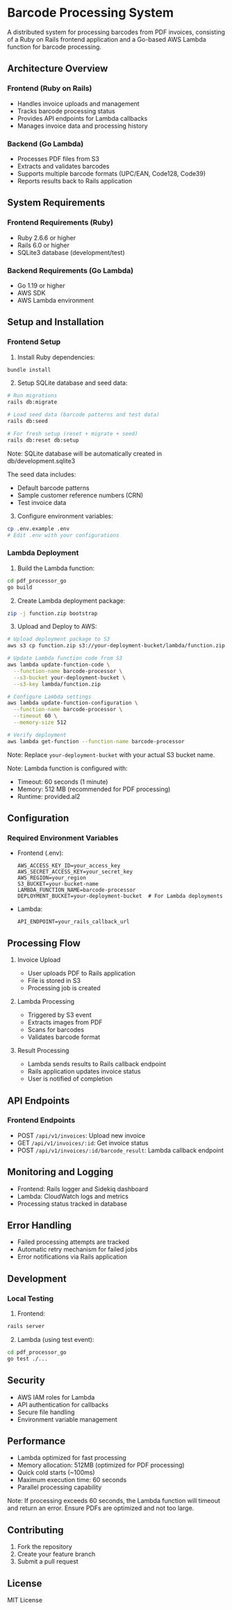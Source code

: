# Barcode Processing System

A distributed system for processing barcodes from PDF invoices, consisting of a Ruby on Rails frontend application and a Go-based AWS Lambda function for barcode processing.

## Architecture Overview

### Frontend (Ruby on Rails)
- Handles invoice uploads and management
- Tracks barcode processing status
- Provides API endpoints for Lambda callbacks
- Manages invoice data and processing history

### Backend (Go Lambda)
- Processes PDF files from S3
- Extracts and validates barcodes
- Supports multiple barcode formats (UPC/EAN, Code128, Code39)
- Reports results back to Rails application

## System Requirements

### Frontend Requirements (Ruby)
- Ruby 2.6.6 or higher
- Rails 6.0 or higher
- SQLite3 database (development/test)

### Backend Requirements (Go Lambda)
- Go 1.19 or higher
- AWS SDK
- AWS Lambda environment

## Setup and Installation

### Frontend Setup
1. Install Ruby dependencies:
```bash
bundle install
```

2. Setup SQLite database and seed data:
```bash
# Run migrations
rails db:migrate

# Load seed data (barcode patterns and test data)
rails db:seed

# For fresh setup (reset + migrate + seed)
rails db:reset db:setup
```

Note: SQLite database will be automatically created in db/development.sqlite3

The seed data includes:
- Default barcode patterns
- Sample customer reference numbers (CRN)
- Test invoice data

3. Configure environment variables:
```bash
cp .env.example .env
# Edit .env with your configurations
```

### Lambda Deployment
1. Build the Lambda function:
```bash
cd pdf_processor_go
go build
```

2. Create Lambda deployment package:
```bash
zip -j function.zip bootstrap
```

3. Upload and Deploy to AWS:
```bash
# Upload deployment package to S3
aws s3 cp function.zip s3://your-deployment-bucket/lambda/function.zip

# Update Lambda function code from S3
aws lambda update-function-code \
  --function-name barcode-processor \
  --s3-bucket your-deployment-bucket \
  --s3-key lambda/function.zip

# Configure Lambda settings
aws lambda update-function-configuration \
  --function-name barcode-processor \
  --timeout 60 \
  --memory-size 512

# Verify deployment
aws lambda get-function --function-name barcode-processor
```

Note: Replace `your-deployment-bucket` with your actual S3 bucket name.

Note: Lambda function is configured with:
- Timeout: 60 seconds (1 minute)
- Memory: 512 MB (recommended for PDF processing)
- Runtime: provided.al2

## Configuration

### Required Environment Variables
- Frontend (.env):
  ```
  AWS_ACCESS_KEY_ID=your_access_key
  AWS_SECRET_ACCESS_KEY=your_secret_key
  AWS_REGION=your_region
  S3_BUCKET=your-bucket-name
  LAMBDA_FUNCTION_NAME=barcode-processor
  DEPLOYMENT_BUCKET=your-deployment-bucket  # For Lambda deployments
  ```

- Lambda:
  ```
  API_ENDPOINT=your_rails_callback_url
  ```

## Processing Flow
1. Invoice Upload
   - User uploads PDF to Rails application
   - File is stored in S3
   - Processing job is created

2. Lambda Processing
   - Triggered by S3 event
   - Extracts images from PDF
   - Scans for barcodes
   - Validates barcode format

3. Result Processing
   - Lambda sends results to Rails callback endpoint
   - Rails application updates invoice status
   - User is notified of completion

## API Endpoints

### Frontend Endpoints
- POST `/api/v1/invoices`: Upload new invoice
- GET `/api/v1/invoices/:id`: Get invoice status
- POST `/api/v1/invoices/:id/barcode_result`: Lambda callback endpoint

## Monitoring and Logging
- Frontend: Rails logger and Sidekiq dashboard
- Lambda: CloudWatch logs and metrics
- Processing status tracked in database

## Error Handling
- Failed processing attempts are tracked
- Automatic retry mechanism for failed jobs
- Error notifications via Rails application

## Development

### Local Testing
1. Frontend:
```bash
rails server
```

2. Lambda (using test event):
```bash
cd pdf_processor_go
go test ./...
```

## Security
- AWS IAM roles for Lambda
- API authentication for callbacks
- Secure file handling
- Environment variable management

## Performance
- Lambda optimized for fast processing
- Memory allocation: 512MB (optimized for PDF processing)
- Quick cold starts (~100ms)
- Maximum execution time: 60 seconds
- Parallel processing capability

Note: If processing exceeds 60 seconds, the Lambda function will timeout and return an error. Ensure PDFs are optimized and not too large.

## Contributing
1. Fork the repository
2. Create your feature branch
3. Submit a pull request

## License
MIT License

